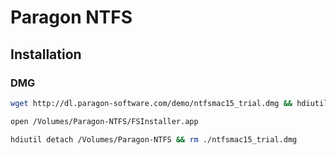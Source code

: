 # Paragon NTFS

## Installation

### DMG

```sh
wget http://dl.paragon-software.com/demo/ntfsmac15_trial.dmg && hdiutil attach ntfsmac15_trial.dmg -nobrowse -mountpoint /Volumes/Paragon-NTFS
```

```sh
open /Volumes/Paragon-NTFS/FSInstaller.app
```

```sh
hdiutil detach /Volumes/Paragon-NTFS && rm ./ntfsmac15_trial.dmg
```
